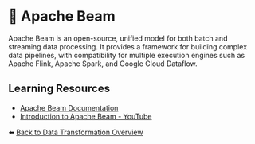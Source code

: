# 🔄 Apache Beam

Apache Beam is an open-source, unified model for both batch and streaming data processing. It provides a framework for building complex data pipelines, with compatibility for multiple execution engines such as Apache Flink, Apache Spark, and Google Cloud Dataflow.

## Learning Resources
- [Apache Beam Documentation](https://beam.apache.org/documentation/)
- [Introduction to Apache Beam - YouTube](https://www.youtube.com/watch?v=65lmwL7rSy4)

⬅️ [Back to Data Transformation Overview](../../README.md#-data-transformation)

